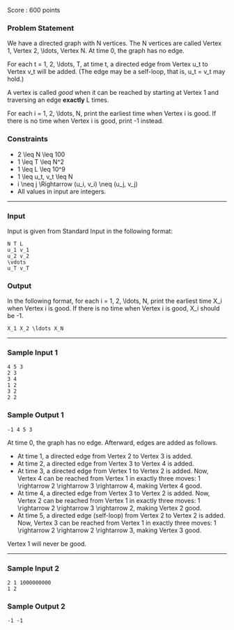 Score : 600 points

### Problem Statement

We have a directed graph with N vertices.
The N vertices are called Vertex 1, Vertex 2, \ldots, Vertex N.
At time 0, the graph has no edge.

For each t = 1, 2, \ldots, T, at time t, a directed edge from Vertex u\_t to Vertex v\_t will be added.
(The edge may be a self-loop, that is, u\_t = v\_t may hold.)

A vertex is called *good* when it can be reached by starting at Vertex 1 and traversing an edge **exactly** L times.

For each i = 1, 2, \ldots, N, print the earliest time when Vertex i is good. If there is no time when Vertex i is good, print -1 instead.

### Constraints

* 2 \leq N \leq 100
* 1 \leq T \leq N^2
* 1 \leq L \leq 10^9
* 1 \leq u\_t, v\_t \leq N
* i \neq j \Rightarrow (u\_i, v\_i) \neq (u\_j, v\_j)
* All values in input are integers.

---

### Input

Input is given from Standard Input in the following format:

```
N T L
u_1 v_1
u_2 v_2
\vdots
u_T v_T
```

### Output

In the following format, for each i = 1, 2, \ldots, N, print the earliest time X\_i when Vertex i is good. If there is no time when Vertex i is good, X\_i should be -1.

```
X_1 X_2 \ldots X_N
```

---

### Sample Input 1

```
4 5 3
2 3
3 4
1 2
3 2
2 2
```

### Sample Output 1

```
-1 4 5 3
```

At time 0, the graph has no edge. Afterward, edges are added as follows.

* At time 1, a directed edge from Vertex 2 to Vertex 3 is added.
* At time 2, a directed edge from Vertex 3 to Vertex 4 is added.
* At time 3, a directed edge from Vertex 1 to Vertex 2 is added. Now, Vertex 4 can be reached from Vertex 1 in exactly three moves: 1 \rightarrow 2 \rightarrow 3 \rightarrow 4, making Vertex 4 good.
* At time 4, a directed edge from Vertex 3 to Vertex 2 is added. Now, Vertex 2 can be reached from Vertex 1 in exactly three moves: 1 \rightarrow 2 \rightarrow 3 \rightarrow 2, making Vertex 2 good.
* At time 5, a directed edge (self-loop) from Vertex 2 to Vertex 2 is added. Now, Vertex 3 can be reached from Vertex 1 in exactly three moves: 1 \rightarrow 2 \rightarrow 2 \rightarrow 3, making Vertex 3 good.

Vertex 1 will never be good.

---

### Sample Input 2

```
2 1 1000000000
1 2
```

### Sample Output 2

```
-1 -1
```